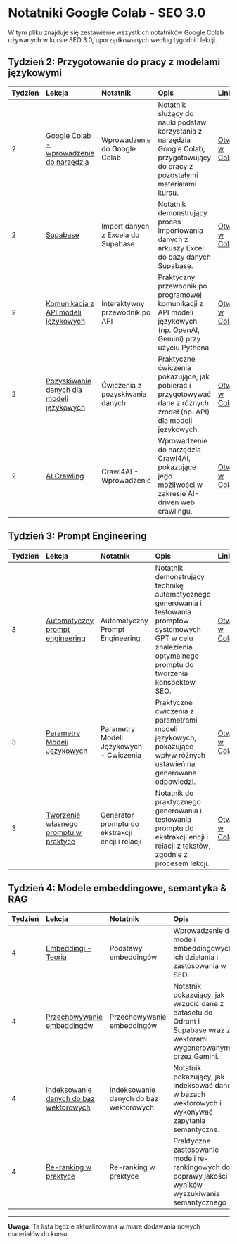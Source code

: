 # Notatniki Google Colab - SEO 3.0

W tym pliku znajduje się zestawienie wszystkich notatników Google Colab używanych w kursie SEO 3.0, uporządkowanych według tygodni i lekcji.

## Tydzień 2: Przygotowanie do pracy z modelami językowymi

| Tydzień | Lekcja | Notatnik | Opis | Link |
| :------ | :----- | :------- | :--- | :--- |
| 2 | [Google Colab - wprowadzenie do narzędzia](Materialy_z_lekcji/Tydzień_2_przygotowanie_do_pracy_z_modelami_językowymi/README.md#lekcja-google-colab---wprowadzenie-do-narzędzia) | Wprowadzenie do Google Colab | Notatnik służący do nauki podstaw korzystania z narzędzia Google Colab, przygotowujący do pracy z pozostałymi materiałami kursu. | [Otwórz w Colab](https://colab.research.google.com/drive/1bi7TZAq_1Kr0fH5kDKluJSkRu8jRyMpJ?usp=sharing) |
| 2 | [Supabase](Materialy_z_lekcji/Tydzień_2_przygotowanie_do_pracy_z_modelami_językowymi/README.md#lekcja-supabase) | Import danych z Excela do Supabase | Notatnik demonstrujący proces importowania danych z arkuszy Excel do bazy danych Supabase. | [Otwórz w Colab](https://colab.research.google.com/drive/1NE7AbjT3H81fcsu-uMpv-qXeduWKtPxA?authuser=0#scrollTo=ovOxY2nY5Zdt) |
| 2 | [Komunikacja z API modeli językowych](Materialy_z_lekcji/Tydzień_2_przygotowanie_do_pracy_z_modelami_językowymi/README.md#lekcja-komunikacja-z-api-modeli-językowych) | Interaktywny przewodnik po API | Praktyczny przewodnik po programowej komunikacji z API modeli językowych (np. OpenAI, Gemini) przy użyciu Pythona. | [Otwórz w Colab](https://colab.research.google.com/drive/1O8ueKXMOqn0S2yanBHD4XJrBmixVeRAL?usp=sharing) |
| 2 | [Pozyskiwanie danych dla modeli językowych](Materialy_z_lekcji/Tydzień_2_przygotowanie_do_pracy_z_modelami_językowymi/README.md#lekcja-pozyskiwanie-danych-dla-modeli-językowych) | Ćwiczenia z pozyskiwania danych | Praktyczne ćwiczenia pokazujące, jak pobierać i przygotowywać dane z różnych źródeł (np. API) dla modeli językowych. | [Otwórz w Colab](https://colab.research.google.com/drive/1eI7_Te5IZBOh-hvxFnHJVRNrfgFAAqa7#scrollTo=WMUMmKCBrYXK) |
| 2 | [AI Crawling](Materialy_z_lekcji/Tydzień_2_przygotowanie_do_pracy_z_modelami_językowymi/README.md#lekcja-ai-crawling) | Crawl4AI - Wprowadzenie | Wprowadzenie do narzędzia Crawl4AI, pokazujące jego możliwości w zakresie AI-driven web crawlingu. | [Otwórz w Colab](https://colab.research.google.com/drive/1dgALAwthnxbpaUu_0p5xf08W45JrLvdt?usp=sharing) |

## Tydzień 3: Prompt Engineering

| Tydzień | Lekcja | Notatnik | Opis | Link |
| :------ | :----- | :------- | :--- | :--- |
| 3 | [Automatyczny prompt engineering](Materialy_z_lekcji/Tydzień_3_Prompt_Engineering/README.md#lekcja-automatyczny-prompt-engineering) | Automatyczny Prompt Engineering | Notatnik demonstrujący technikę automatycznego generowania i testowania promptów systemowych GPT w celu znalezienia optymalnego promptu do tworzenia konspektów SEO. | [Otwórz w Colab](https://colab.research.google.com/drive/1HCzAn1J5PgPPU9DtbcpwDUPDwY9sSwiM?usp=sharing) |
| 3 | [Parametry Modeli Językowych](Materialy_z_lekcji/Tydzień_3_prompt_engineering/README.md#lekcja-parametry-modeli-językowych) | Parametry Modeli Językowych - Ćwiczenia | Praktyczne ćwiczenia z parametrami modeli językowych, pokazujące wpływ różnych ustawień na generowane odpowiedzi. | [Otwórz w Colab](https://colab.research.google.com/drive/1dfTAIF0gVNEfprf17u3ppZkDigI2yuOA?usp=sharing) |
| 3 | [Tworzenie własnego promptu w praktyce](Materialy_z_lekcji/Tydzień_3_prompt_engineering/README.md#lekcja-tworzenie-własnego-promptu-w-praktyce) | Generator promptu do ekstrakcji encji i relacji | Notatnik do praktycznego generowania i testowania promptu do ekstrakcji encji i relacji z tekstów, zgodnie z procesem lekcji. | [Otwórz w Colab](https://colab.research.google.com/drive/1K2yecmKs9LCdNnd71Z8LOYzBpttynmQD?usp=sharing) |

## Tydzień 4: Modele embeddingowe, semantyka & RAG

| Tydzień | Lekcja | Notatnik | Opis | Link |
| :------ | :----- | :------- | :--- | :--- |
| 4 | [Embeddingi - Teoria](Materialy_z_lekcji/Tydzień_4_Modele_embeddingowe_semantyka_RAG/README.md#lista-lekcji) | Podstawy embeddingów | Wprowadzenie do modeli embeddingowych, ich działania i zastosowania w SEO. | [Otwórz w Colab](https://colab.research.google.com/drive/1phQj24TXDi8RJ0-cDCXcG_8qqoW3Cs7u?usp=sharing) |
| 4 | [Przechowywanie embeddingów](Materialy_z_lekcji/Tydzień_4_Modele_embeddingowe_semantyka_RAG/README.md#lekcja-przechowywanie-embeddingów) | Przechowywanie embeddingów | Notatnik pokazujący, jak wrzucić dane z datasetu do Qdrant i Supabase wraz z wektorami wygenerowanymi przez Gemini. | [Otwórz w Colab](https://colab.research.google.com/drive/1Ic2yXVuoBSVKKZRHmZXxjXDYkm2py5y4?usp=sharing) |
| 4 | [Indeksowanie danych do baz wektorowych](Materialy_z_lekcji/Tydzień_4_Modele_embeddingowe_semantyka_RAG/README.md#lekcja-indeksowanie-danych-do-baz-wektorowych) | Indeksowanie danych do baz wektorowych | Notatnik pokazujący, jak indeksować dane w bazach wektorowych i wykonywać zapytania semantyczne. | [Otwórz w Colab](https://colab.research.google.com/drive/1phQj24TXDi8RJ0-cDCXcG_8qqoW3Cs7u?usp=sharing) |
| 4 | [Re-ranking w praktyce](Materialy_z_lekcji/Tydzień_4_Modele_embeddingowe_semantyka_RAG/README.md#lekcja-re-ranking-w-praktyce) | Re-ranking w praktyce | Praktyczne zastosowanie modeli re-rankingowych do poprawy jakości wyników wyszukiwania semantycznego | [Otwórz w Colab](https://colab.research.google.com/drive/1J_35X0ee4_OjZjP4cX3N9O6iqI3e2mXH?usp=sharing) |

---

**Uwaga:** Ta lista będzie aktualizowana w miarę dodawania nowych materiałów do kursu. 